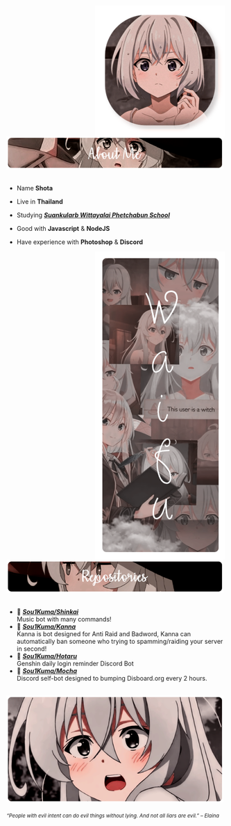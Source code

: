 <div>
<img src="./img/Profile-elaina.png" width="300" align="right" />
<br/>
<img src="./img/AboutMe-elaina.png" width="500" />
<br/>
<br/>
  
- Name **Shota**

- Live in **Thailand**

- Studying [***Suankularb Wittayalai Phetchabun School***](http://www.skpb.ac.th/web2563/)

- Good with **Javascript** & **NodeJS**

- Have experience with **Photoshop** & **Discord**

<img src="./img/Waifu-elainaa.png" width="300" align="right" />
<br/>
<img src="./img/Repo-elaina.png" width="500" />
<br/>
<br/>
  
- 📗 [***Sou1Kuma/Shinkai***](https://github.com/Sou1Kuma/ShinkaiChan) <br/>
  Music bot with many commands!
- 📙 [***Sou1Kuma/Kanna***]() <br/>
  Kanna is bot designed for Anti Raid and Badword, Kanna can automatically ban someone who trying to spamming/raiding your server in second!
- 📕 [***Sou1Kuma/Hotaru***]() <br/>
  Genshin daily login reminder Discord Bot
- 📒 [***Sou1Kuma/Mocha***]() <br/>
Discord self-bot designed to bumping Disboard.org every 2 hours.

<br/>
<img src="./img/banner-elainaa.png" width="500" /><br/>
  
<sub> *“People with evil intent can do evil things without lying. And not all liars are evil.” – Elaina* </sub>
<!--
<img src="https://metrics.lecoq.io/Eilaluth?template=classic&base.header=0&base.activity=0&base.community=0&base.repositories=0&base.metadata=0&repositories=1&repositories=100&repositories.batch=100&repositories.forks=false&repositories.affiliations=owner&repositories.featured=Eilaluth%2FAyano%2CEilaluth%2FKyoko%2CEilaluth%2FKanna%2CEilaluth%2FHotaru%2CEilaluth%2FMocha&config.timezone=Asia%2FJakart"  />
-->
</div>
